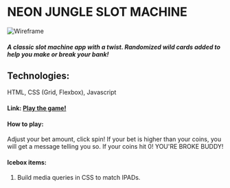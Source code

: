 # NEON JUNGLE SLOT MACHINE

![Wireframe](https://i.imgur.com/WenlR8l.jpg)

##### A classic slot machine app with a twist. Randomized wild cards added to help you make or break your bank!

## Technologies:
HTML, CSS (Grid, Flexbox), Javascript

#### Link: [Play the game!](https://rperillo1.github.io/Slot-Machine/)


#### How to play:
Adjust your bet amount, click spin!
If your bet is higher than your coins, you will get a message telling you so.
If your coins hit 0! YOU'RE BROKE BUDDY!

#### Icebox items:
1. Build media queries in CSS to match IPADs.
